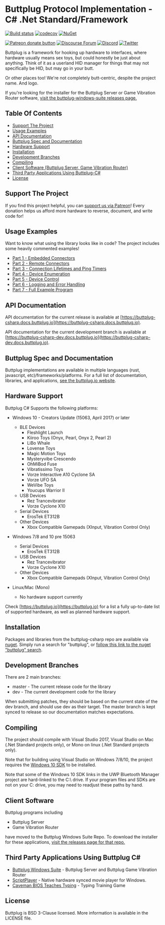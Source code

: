 # Buttplug Protocol Implementation - C# .Net Standard/Framework

[![Build status](https://ci.appveyor.com/api/projects/status/kcrobh9kvkpcjlqg/branch/master?svg=true)](https://ci.appveyor.com/project/qdot/buttplug-csharp/branch/master) 
[![codecov](https://codecov.io/gh/buttplugio/buttplug-csharp/branch/master/graph/badge.svg)](https://codecov.io/gh/buttplugio/buttplug-csharp)
[![NuGet](https://img.shields.io/nuget/v/Buttplug.svg)](https://www.nuget.org/packages/Buttplug/)

[![Patreon donate button](https://img.shields.io/badge/patreon-donate-yellow.svg)](https://www.patreon.com/qdot)
[![Discourse Forum](https://img.shields.io/badge/discourse-forum-blue.svg)](https://metafetish.club)
[![Discord](https://img.shields.io/discord/353303527587708932.svg?logo=discord)](https://discord.buttplug.io)
[![Twitter](https://img.shields.io/twitter/follow/buttplugio.svg?style=social&logo=twitter)](https://twitter.com/buttplugio)

Buttplug is a framework for hooking up hardware to interfaces, where
hardware usually means sex toys, but could honestly be just about
anything. Think of it as a userland HID manager for things that may
not specifically be HID, but may go in your butt. 

Or other places too! We're not completely butt-centric, despite the
project name. And logo.

If you're looking for the installer for the Buttplug Server or Game
Vibration Router software, [visit the buttplug-windows-suite releases
page.](https://github.com/buttplugio/buttplug-windows-suite/releases/)

## Table Of Contents

- [Support The Project](#support-the-project)
- [Usage Examples](#examples)
- [API Documentation](#api-documentation)
- [Buttplug Spec and Documentation](#buttplug-spec-and-documentation)
- [Hardware Support](#hardware-support)
- [Installation](#installation)
- [Development Branches](#development-branches)
- [Compiling](#compiling)
- [Client Software (Buttplug Server, Game Vibration Router)](#client-software)
- [Third Party Applications Using Buttplug-C#](#third-party-applications-using-buttplug-c)
- [License](#license)

## Support The Project

If you find this project helpful, you can [support us via
Patreon](http://patreon.com/qdot)! Every donation helps us afford more
hardware to reverse, document, and write code for!

## Usage Examples

Want to know what using the library looks like in code? The project
includes some heavily commented examples!

- [Part 1 - Embedded Connectors](https://github.com/buttplugio/buttplug-csharp/blob/master/Buttplug.Examples.01.EmbeddedClientSetup/Program.cs)
- [Part 2 - Remote Connectors](https://github.com/buttplugio/buttplug-csharp/blob/master/Buttplug.Examples.02.WebsocketClientSetup/Program.cs)
- [Part 3 - Connection Lifetimes and Ping Timers](https://github.com/buttplugio/buttplug-csharp/blob/master/Buttplug.Examples.03.ConnectionLifetimesAndPingTimers/Program.cs)
- [Part 4 - Device Enumeration](https://github.com/buttplugio/buttplug-csharp/blob/master/Buttplug.Examples.04.DeviceEnumeration/Program.cs)
- [Part 5 - Device Control](https://github.com/buttplugio/buttplug-csharp/blob/master/Buttplug.Examples.05.DeviceControl/Program.cs)
- [Part 6 - Logging and Error Handling](https://github.com/buttplugio/buttplug-csharp/blob/master/Buttplug.Examples.06.LoggingAndErrorHandling/Program.cs)
- [Part 7 - Full Example Program](https://github.com/buttplugio/buttplug-csharp/blob/master/Buttplug.Examples.07.FullProgram/Program.cs)

## API Documentation

API documentation for the current release is available at
[https://buttplug-csharp.docs.buttplug.io](https://buttplug-csharp.docs.buttplug.io).

API documentation for the current development branch is available at
[https://buttplug-csharp-dev.docs.buttplug.io](https://buttplug-csharp-dev.docs.buttplug.io).

## Buttplug Spec and Documentation

Buttplug implementations are available in multiple languages (rust,
javascript, etc)/frameworks/platforms. For a full
list of documentation, libraries, and applications,
[see the buttplug.io website](https://buttplug.io).

## Hardware Support

Buttplug C# Supports the following platforms:

- Windows 10 - Creators Update (15063, April 2017) or later
  - BLE Devices
    - Fleshlight Launch
    - Kiiroo Toys (Onyx, Pearl, Onyx 2, Pearl 2)
    - LiBo Whale
    - Lovense Toys
    - Magic Motion Toys
    - Mysteryvibe Crescendo
    - OhMiBod Fuse
    - Vibratissimo Toys
    - Vorze Interactive A10 Cyclone SA
    - Vorze UFO SA
    - WeVibe Toys
    - Youcups Warrior II
  - USB Devices
    - Rez Trancevibrator
    - Vorze Cyclone X10
  - Serial Devices
    - ErosTek ET312B
  - Other Devices
    - Xbox Compatible Gamepads (XInput, Vibration Control Only)
  
- Windows 7/8 and 10 pre 15063
  - Serial Devices
    - ErosTek ET312B
  - USB Devices
    - Rez Trancevibrator
    - Vorze Cyclone X10
  - Other Devices
    - Xbox Compatible Gamepads (XInput, Vibration Control Only)

- Linux/Mac (Mono)
  - No hardware support currently

Check [https://buttplug.io](https://buttplug.io) for a list a fully
up-to-date list of supported hardware, as well as planned hardware
support.

## Installation

Packages and libraries from the buttplug-csharp repo are available via
[nuget](http://nuget.org). Simply run a search for "buttplug", or
[follow this link to the nuget "buttplug" search](https://www.nuget.org/packages?q=buttplug).

## Development Branches

There are 2 main branches:

- master - The current release code for the library
- dev - The current development code for the library

When submitting patches, they should be based on the current state of
the dev branch, and should use dev as their target. The master branch
is kept synced to release so our documentation matches expectations.

## Compiling

The project should compile with Visual Studio 2017, Visual Studio on
Mac (.Net Standard projects only), or Mono on linux (.Net Standard
projects only).

Note that for building using Visual Studio on Windows 7/8/10, the
project requires the [Windows 10
SDK](https://developer.microsoft.com/en-us/windows/downloads/windows-10-sdk)
to be installed.

Note that some of the Windows 10 SDK links in the UWP Bluetooth
Manager project are hard-linked to the C:\ drive. If your program
files and SDKs are not on your C: drive, you may need to readjust
these paths by hand.

## Client Software

Buttplug programs including

- Buttplug Server
- Game Vibration Router

have moved to the Buttplug Windows Suite Repo. To download the
installer for these applications, [visit the releases
page for that repo.](https://github.com/buttplugio/buttplug-windows-suite/releases/)

## Third Party Applications Using Buttplug C#

- [Buttplug Windows Suite](https://github.com/buttplugio/buttplug-windows-suite) - Buttplug Server and Buttplug Game Vibration Router
- [ScriptPlayer](https://github.com/FredTungsten/ScriptPlayer) - Native hardware synced movie player for Windows.
- [Caveman BIOS Teaches Typing](https://curiousjp.itch.io/caveman-bios-teaches-erotic-typing) - Typing Training Game

## License

Buttplug is BSD 3-Clause licensed. More information is available in
the LICENSE file.
